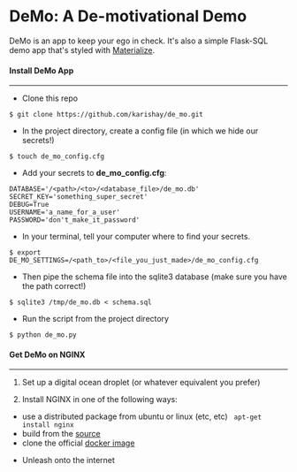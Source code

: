 # DeMo: A De-motivational Demo

 DeMo is an app to keep your ego in check. It's also a simple Flask-SQL demo app that's styled with [Materialize](http://materializecss.com/).

#### Install DeMo App
*****


* Clone this repo
```
$ git clone https://github.com/karishay/de_mo.git
```

* In the project directory, create a config file (in which we hide our secrets!)
```
$ touch de_mo_config.cfg
```

* Add your secrets to **de_mo_config.cfg**:
```
DATABASE='/<path>/<to>/<database_file>/de_mo.db'
SECRET_KEY='something_super_secret'
DEBUG=True
USERNAME='a_name_for_a_user'
PASSWORD='don't_make_it_password'
```

* In your terminal, tell your computer where to find your secrets.

 ```
 $ export DE_MO_SETTINGS=/<path_to>/<file_you_just_made>/de_mo_config.cfg
 ```

* Then pipe the schema file into the sqlite3 database
  (make sure you have the path correct!)
```
$ sqlite3 /tmp/de_mo.db < schema.sql
```

* Run the script from the project directory
```
$ python de_mo.py
```

#### Get DeMo on NGINX
*****

1. Set up a digital ocean droplet (or whatever equivalent you prefer)

2. Install NGINX in one of the following ways:
  - use a distributed package from ubuntu or linux (etc, etc)
    ` apt-get install nginx`
  - build from the  [source](http://wiki.nginx.org/Install#Building_Nginx_From_Source)
  - clone the official [docker image](https://blog.docker.com/2015/04/tips-for-deploying-nginx-official-image-with-docker/)


* Unleash onto the internet
